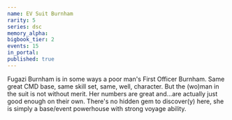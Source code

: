 ```yaml
---
name: EV Suit Burnham
rarity: 5
series: dsc
memory_alpha:
bigbook_tier: 2
events: 15
in_portal:
published: true
---
```


Fugazi Burnham is in some ways a poor man's First Officer Burnham. Same great CMD base, same skill set, same, well, character. But the (wo)man in the suit is not without merit. Her numbers are great and...are actually just good enough on their own. There's no hidden gem to discover(y) here, she is simply a base/event powerhouse with strong voyage ability.
